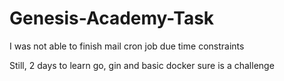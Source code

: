 # Genesis-Academy-Task

I was not able to finish mail cron job due time constraints

Still, 2 days to learn go, gin and basic docker sure is a challenge
